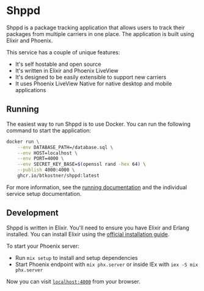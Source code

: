 # Shppd

Shppd is a package tracking application that allows users to track their packages from multiple carriers in one place. The application is built using Elixir and Phoenix.

This service has a couple of unique features:

- It's self hostable and open source
- It's written in Elixir and Phoenix LiveView
- It's designed to be easily extensible to support new carriers
- It uses Phoenix LiveView Native for native desktop and mobile applications

## Running

The easiest way to run Shppd is to use Docker. You can run the following command to start the application:

```sh
docker run \
    --env DATABASE_PATH=/database.sql \
    --env HOST=localhost \
    --env PORT=4000 \
    --env SECRET_KEY_BASE=$(openssl rand -hex 64) \
    --publish 4000:4000 \
    ghcr.io/btkostner/shppd:latest
```

For more information, see the [running documentation](https://documentation.shppd.app/running) and the individual service setup documentation.

## Development

Shppd is written in Elixir. You'll need to ensure you have Elixir and Erlang installed. You can install Elixir using the [official installation guide](https://elixir-lang.org/install.html).

To start your Phoenix server:

  * Run `mix setup` to install and setup dependencies
  * Start Phoenix endpoint with `mix phx.server` or inside IEx with `iex -S mix phx.server`

Now you can visit [`localhost:4000`](http://localhost:4000) from your browser.
